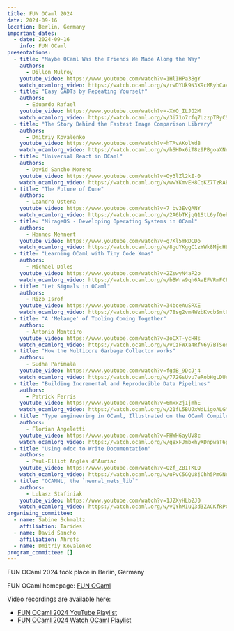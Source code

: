 ```yaml
---
title: FUN OCaml 2024
date: 2024-09-16
location: Berlin, Germany
important_dates:
  - date: 2024-09-16
    info: FUN OCaml
presentations:
  - title: "Maybe OCaml Was the Friends We Made Along the Way"
    authors:
      - Dillon Mulroy
    youtube_video: https://www.youtube.com/watch?v=1HlIHPa38gY
    watch_ocamlorg_video: https://watch.ocaml.org/w/rwDYUk9N3X9cMRyhCav35X
  - title: "Easy GADTs by Repeating Yourself"
    authors:
      - Eduardo Rafael
    youtube_video: https://www.youtube.com/watch?v=-XYO_ILJG2M
    watch_ocamlorg_video: https://watch.ocaml.org/w/3i71o7rfq7UzzpTRyCSx2w
  - title: "The Story Behind the Fastest Image Comparison Library"
    authors:
      - Dmitriy Kovalenko
    youtube_video: https://www.youtube.com/watch?v=hTAvAKolWd8
    watch_ocamlorg_video: https://watch.ocaml.org/w/hSHDx6iT8z9PBgoaXNnFmW
  - title: "Universal React in OCaml"
    authors:
      - David Sancho Moreno
    youtube_video: https://www.youtube.com/watch?v=Oy3lZl2kE-0
    watch_ocamlorg_video: https://watch.ocaml.org/w/wwYKmvEH8CqKZ7TzRAEZXq
  - title: "The Future of Dune"
    authors:
      - Leandro Ostera
    youtube_video: https://www.youtube.com/watch?v=7_bv3EvQANY
    watch_ocamlorg_video: https://watch.ocaml.org/w/2A6bTKjqQ1StL6yfQehnvp
  - title: "MirageOS - Developing Operating Systems in OCaml"
    authors:
      - Hannes Mehnert
    youtube_video: https://www.youtube.com/watch?v=g7Kl5mRDCDo
    watch_ocamlorg_video: https://watch.ocaml.org/w/8guYKggC1zYWk8MjcHLtG9
  - title: "Learning OCaml with Tiny Code Xmas"
    authors:
      - Michael Dales
    youtube_video: https://www.youtube.com/watch?v=2ZswyN4aP2o
    watch_ocamlorg_video: https://watch.ocaml.org/w/bBWrw9qh6AaEFVRmFCFMKT
  - title: "Let Signals in OCaml"
    authors:
      - Rizo Isrof
    youtube_video: https://www.youtube.com/watch?v=34bceAuSRXE
    watch_ocamlorg_video: https://watch.ocaml.org/w/78sg2vm4WzbKvcbSmtCpwd
  - title: "A 'Melange' of Tooling Coming Together"
    authors:
      - Antonio Monteiro
    youtube_video: https://www.youtube.com/watch?v=3oCXT-ycHHs
    watch_ocamlorg_video: https://watch.ocaml.org/w/vCzFWXa4RfN6y7BTSenBY5
  - title: "How the Multicore Garbage Collector works"
    authors:
      - Sudha Parimala
    youtube_video: https://www.youtube.com/watch?v=fgdB_9DcJj4
    watch_ocamlorg_video: https://watch.ocaml.org/w/772GsUvu7eRobHgLDUeE2M
  - title: "Building Incremental and Reproducible Data Pipelines"
    authors:
      - Patrick Ferris
    youtube_video: https://www.youtube.com/watch?v=6mxx2j1jmhE
    watch_ocamlorg_video: https://watch.ocaml.org/w/21fL5BUJxWdLigoALGMpLb
  - title: "Type engineering in OCaml, Illustrated on the OCaml Compiler"
    authors:
      - Florian Angeletti
    youtube_video: https://www.youtube.com/watch?v=FHWH6ayUV8c
    watch_ocamlorg_video: https://watch.ocaml.org/w/g8xFJmbxhyXDnpwaT6pBJm
  - title: "Using odoc to Write Documentation"
    authors:
      - Paul-Elliot Anglès d'Auriac
    youtube_video: https://www.youtube.com/watch?v=Qzf_ZB1TKLQ
    watch_ocamlorg_video: https://watch.ocaml.org/w/uFvC5GQU8jChh5PmGNrmTo
  - title: "OCANNL, the `neural_nets_lib`"
    authors:
      - Lukasz Stafiniak
    youtube_video: https://www.youtube.com/watch?v=1J2XyHLb2J0
    watch_ocamlorg_video: https://watch.ocaml.org/w/vQYhM1uQ3d3ZACKfRPCtrq
organising_committee: 
  - name: Sabine Schmaltz
    affiliation: Tarides
  - name: David Sancho
    affiliation: Ahrefs
  - name: Dmitriy Kovalenko
program_committee: []
---
```


FUN OCaml 2024 took place in Berlin, Germany

FUN OCaml homepage: [FUN OCaml](https://fun-ocaml.com)


Video recordings are available here:
* [FUN OCaml 2024 YouTube Playlist](https://youtube.com/playlist?list=PLP3MfTGqcNVJMFcWWDF6VSPJB7zuKN5yQ&si=M4OouS2iS_sOrpzR)
* [FUN OCaml 2024 Watch OCaml Playlist](https://watch.ocaml.org/w/p/6AFNv2zJg3BcswcFdPMNvP)

